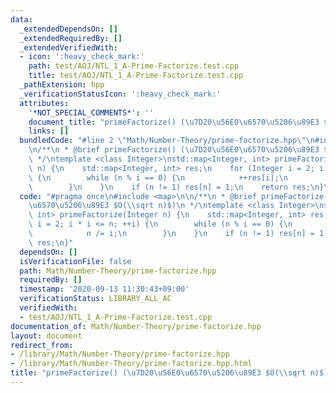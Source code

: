 ```yaml
---
data:
  _extendedDependsOn: []
  _extendedRequiredBy: []
  _extendedVerifiedWith:
  - icon: ':heavy_check_mark:'
    path: test/AOJ/NTL_1_A-Prime-Factorize.test.cpp
    title: test/AOJ/NTL_1_A-Prime-Factorize.test.cpp
  _pathExtension: hpp
  _verificationStatusIcon: ':heavy_check_mark:'
  attributes:
    '*NOT_SPECIAL_COMMENTS*': ''
    document_title: "primeFactorize() (\u7D20\u56E0\u6570\u5206\u89E3 $O(\\sqrt n)$)"
    links: []
  bundledCode: "#line 2 \"Math/Number-Theory/prime-factorize.hpp\"\n#include <map>\n\
    \n/**\n * @brief primeFactorize() (\u7D20\u56E0\u6570\u5206\u89E3 $O(\\sqrt n)$)\n\
    \ */\ntemplate <class Integer>\nstd::map<Integer, int> primeFactorize(Integer\
    \ n) {\n    std::map<Integer, int> res;\n    for (Integer i = 2; i * i <= n; ++i)\
    \ {\n        while (n % i == 0) {\n            ++res[i];\n            n /= i;\n\
    \        }\n    }\n    if (n != 1) res[n] = 1;\n    return res;\n}\n"
  code: "#pragma once\n#include <map>\n\n/**\n * @brief primeFactorize() (\u7D20\u56E0\
    \u6570\u5206\u89E3 $O(\\sqrt n)$)\n */\ntemplate <class Integer>\nstd::map<Integer,\
    \ int> primeFactorize(Integer n) {\n    std::map<Integer, int> res;\n    for (Integer\
    \ i = 2; i * i <= n; ++i) {\n        while (n % i == 0) {\n            ++res[i];\n\
    \            n /= i;\n        }\n    }\n    if (n != 1) res[n] = 1;\n    return\
    \ res;\n}"
  dependsOn: []
  isVerificationFile: false
  path: Math/Number-Theory/prime-factorize.hpp
  requiredBy: []
  timestamp: '2020-09-13 11:30:43+09:00'
  verificationStatus: LIBRARY_ALL_AC
  verifiedWith:
  - test/AOJ/NTL_1_A-Prime-Factorize.test.cpp
documentation_of: Math/Number-Theory/prime-factorize.hpp
layout: document
redirect_from:
- /library/Math/Number-Theory/prime-factorize.hpp
- /library/Math/Number-Theory/prime-factorize.hpp.html
title: "primeFactorize() (\u7D20\u56E0\u6570\u5206\u89E3 $O(\\sqrt n)$)"
---
```

